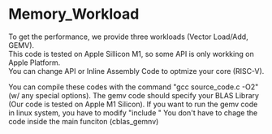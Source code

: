 # Memory_Workload

To get the performance, we provide three workloads (Vector Load/Add, GEMV).  
This code is tested on Apple Sillicon M1, so some API is only workking on Apple Platform.  
You can change API or Inline Assembly Code to optmize your core (RISC-V).  

You can compile these codes with the command "gcc source_code.c -O2" (w/ any special options).
The gemv code should specify your BLAS Library (Our code is tested on Apple M1 Silicon).
If you want to run the gemv code in linux system, you have to modify "include <your BLAS library>"
You don't have to chage the code inside the main funciton (cblas_gemnv)

